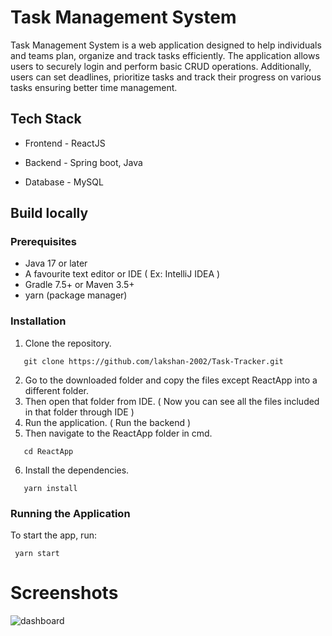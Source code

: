 # Task Management System

Task Management System is a web application designed to help individuals and teams plan, organize and track tasks efficiently. The application allows users to securely login and perform basic CRUD operations.
Additionally, users can set deadlines, prioritize tasks and track their progress on various tasks ensuring better time management.

## Tech Stack
- Frontend - ReactJS <br>
* Backend - Spring boot, Java <br>
+ Database - MySQL <br>

## Build locally
### Prerequisites
- Java 17 or later
- A favourite text editor or IDE ( Ex: IntelliJ IDEA )
- Gradle 7.5+ or Maven 3.5+
- yarn (package manager)


### Installation
1. Clone the repository.
 ~~~
    git clone https://github.com/lakshan-2002/Task-Tracker.git
 ~~~
2. Go to the downloaded folder and copy the files except ReactApp into a different folder.
3. Then open that folder from IDE. ( Now you can see all the files included in that folder through IDE )
4. Run the application. ( Run the backend )
5. Then navigate to the ReactApp folder in cmd.
 ~~~
    cd ReactApp
 ~~~
6. Install the dependencies.
 ~~~
    yarn install
 ~~~
### Running the Application
To start the app, run:
 ~~~
  yarn start
 ~~~

# Screenshots

![dashboard](screenshots/shot-dashboard.png)



